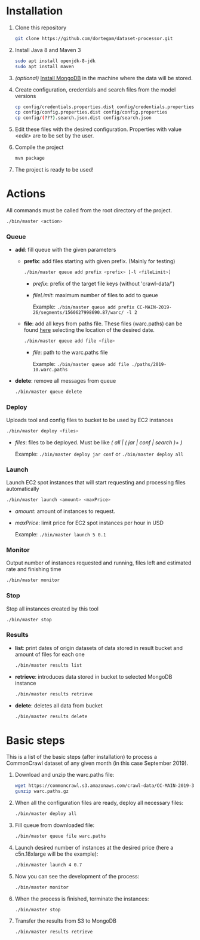 # Installation

1. Clone this repository 
    ```bash
    git clone https://github.com/dortegam/dataset-processor.git
    ```

2. Install Java 8 and Maven 3
    ```bash
    sudo apt install openjdk-8-jdk
    sudo apt install maven
    ```
   
3. *(optional)* [Install MongoDB](https://docs.mongodb.com/manual/tutorial/) in the machine where the data will be stored.

4. Create configuration, credentials and search files from the model versions
    ```bash
    cp config/credentials.properties.dist config/credentials.properties
    cp config/config.properties.dist config/config.properties
    cp config/(???).search.json.dist config/search.json
    ```

5. Edit these files with the desired configuration. Properties with value *\<edit\>* are to be set by the user. 

6. Compile the project
    ```bash
    mvn package
    ```

7. The project is ready to be used!




# Actions

All commands must be called from the root directory of the project.

```bash
./bin/master <action>
```

### Queue

- **add**: fill queue with the given parameters

    - **prefix**: add files starting with given prefix. (Mainly for testing)
    
        ```bash
        ./bin/master queue add prefix <prefix> [-l <fileLimit>]
        ```
      
        - *prefix*: prefix of the target file keys (without 'crawl-data/')
        
        - *fileLimit*: maximum number of files to add to queue
        
            Example: `./bin/master queue add prefix CC-MAIN-2019-26/segments/1560627998690.87/warc/ -l 2`
    
    - **file**: add all keys from paths file. These files (warc.paths) can be found 
        [here](https://commoncrawl.s3.amazonaws.com/crawl-data/index.html) selecting the location of the desired date.
    
        ```bash
        ./bin/master queue add file <file>
        ```
        - *file*: path to the warc.paths file
                
            Example: `./bin/master queue add file ./paths/2019-10.warc.paths`
         
- **delete**: remove all messages from queue

    ```bash
    ./bin/master queue delete
    ```
    
### Deploy

Uploads tool and config files to bucket to be used by EC2 instances

```bash
./bin/master deploy <files>
```

- *files*: files to be deployed. Must be like *( all | ( jar | conf | search )+ )*

    Example: `./bin/master deploy jar conf` or `./bin/master deploy all` 
    
### Launch

Launch EC2 spot instances that will start requesting and processing files automatically

```bash
./bin/master launch <amount> <maxPrice>
```

- *amount*: amount of instances to request.

- *maxPrice*: limit price for EC2 spot instances per hour in USD
    
    Example: `./bin/master launch 5 0.1`
      
### Monitor

Output number of instances requested and running, files left and estimated rate and finishing time

```bash
./bin/master monitor
```

### Stop

Stop all instances created by this tool

```bash
./bin/master stop
```    

### Results

- **list**: print dates of origin datasets of data stored in result bucket and amount of files for each one

    ```bash
    ./bin/master results list
    ```
  
- **retrieve**: introduces data stored in bucket to selected MongoDB instance

    ```bash
    ./bin/master results retrieve
    ```
  
- **delete**: deletes all data from bucket
    
    ```bash
    ./bin/master results delete
    ```
  
  
  
# Basic steps

This is a list of the basic steps (after installation) to process a CommonCrawl dataset of any given month (in this case September 2019).

1. Download and unzip the warc.paths file:
    ```bash
    wget https://commoncrawl.s3.amazonaws.com/crawl-data/CC-MAIN-2019-39/warc.paths.gz
    gunzip warc.paths.gz
    ```
   
2. When all the configuration files are ready, deploy all necessary files:
    ```bash
    ./bin/master deploy all
    ```
   
3. Fill queue from downloaded file:
    ```bash
    ./bin/master queue file warc.paths
    ```
   
4. Launch desired number of instances at the desired price (here a c5n.18xlarge will be the example):
    ```bash
    ./bin/master launch 4 0.7
    ```
   
5. Now you can see the development of the process:
   ```bash
   ./bin/master monitor
   ```
   
6. When the process is finished, terminate the instances:
   ```bash
   ./bin/master stop
   ```

7. Transfer the results from S3 to MongoDB
   ```bash
   ./bin/master results retrieve
   ```